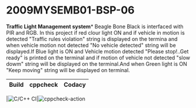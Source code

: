 # 2009MYSEMB01-BSP-06
**Traffic Light Management system***
Beagle Bone Black is interfaced with PIR and RGB. In this project if red clour light ON and if vehicle in motion is detected "Traffic rules violation" string is displayed on the termina and when vehicle motion not detected "No vehicle detected" string will be displayed.If Blue light is ON and Vehicle motion detected "Please stop!..Get ready" is printed on the terminal and if motion of vehicle not detected "slow dowm" string will be displayed on the terminal.And when Green light is ON "Keep moving" string will be displayed on terminal.

|Build|cppcheck|Codacy|
|:--:|:--:|:--:|

|![C/C++ CI](https://github.com/99002664/2009MYSEMB01-BSP-06/workflows/C/C++%20CI/badge.svg?branch=main)|![cppcheck-action](https://github.com/99002664/2009MYSEMB01-BSP-06/workflows/cppcheck-action/badge.svg)



 
 
 
